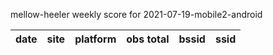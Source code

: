 mellow-heeler weekly score for 2021-07-19-mobile2-android

|date|site|platform|obs total|bssid|ssid|
|--|--|--|--|--|--|
